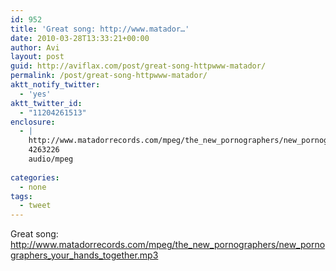 ```yaml
---
id: 952
title: 'Great song: http://www.matador…'
date: 2010-03-28T13:33:21+00:00
author: Avi
layout: post
guid: http://aviflax.com/post/great-song-httpwww-matador/
permalink: /post/great-song-httpwww-matador/
aktt_notify_twitter:
  - 'yes'
aktt_twitter_id:
  - "11204261513"
enclosure:
  - |
    http://www.matadorrecords.com/mpeg/the_new_pornographers/new_pornographers_your_hands_together.mp3
    4263226
    audio/mpeg
    
categories:
  - none
tags:
  - tweet
---
```

Great song: <a href="http://www.matadorrecords.com/mpeg/the_new_pornographers/new_pornographers_your_hands_together.mp3" rel="nofollow">http://www.matadorrecords.com/mpeg/the_new_pornographers/new_pornographers_your_hands_together.mp3</a>